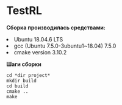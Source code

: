 # TestRL
   **Сборка производилась средствами:**
   <li> Ubuntu 18.04.6 LTS
   <li> gcc (Ubuntu 7.5.0-3ubuntu1~18.04) 7.5.0
   <li> cmake version 3.10.2

   **Шаги сборки**

    cd *dir project*
    mkdir build
    cd build
    cmake ..
    make
